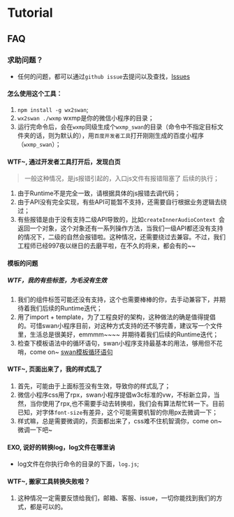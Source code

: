 # Tutorial

## FAQ

### 求助问题？
- 任何的问题，都可以通过`github issue`去提问以及查找，[Issues](https://github.com/yican008/wx2swan/issues)

#### 怎么使用这个工具：
1. ```npm install -g wx2swan```;
2. ```wx2swan ./wxmp``` wxmp是你的微信小程序的目录；
3. 运行完命令后，会在`wxmp`同级生成个`wxmp_swan`的目录（命令中不指定目标文件夹的话，则为默认的），用`百度开发者工具`打开刚刚生成的百度小程序（`wxmp_swan`）；

#### WTF~, 通过开发者工具打开后，发现白页
> 一般这种情况，是js报错引起的，入口js文件有报错阻塞了
后续的执行；

1. 由于Runtime不是完全一致，请根据具体的js报错去调代码；
2. 由于API没有完全实现，有些API可能暂不支持，还需要自行根据业务逻辑去绕过；
3. 有些报错是由于没有支持二级API导致的，比如`createInnerAudioContext `会返回一个对象，这个对象还有一系列操作方法，当我们一级API都还没有支持的情况下，二级的自然会报错啦。这种情况，还需要绕过去兼容。不过，我们工程师已经997夜以继日的去磨平啦，在不久的将来，都会有的~~

#### 模板的问题
##### WTF，我的有些标签，为毛没有生效
1. 我们的组件标签可能还没有支持，这个也需要棒棒的你，去手动兼容下，并期待着我们后续的Runtime迭代；
2. 用了import + template，为了工程良好的架构，这种做法的确是值得提倡的。可惜swan小程序目前，对这种方式支持的还不够完善，建议写一个文件里，生活总是很美好，emmmm~~~~ 并期待着我们后续的Runtime迭代；
3. 检查下模板语法中的循环语句，swan小程序支持最基本的用法，够用但不花哨，come on~ [swan模板循环语句](http://smartapp.baidu.com/docs/develop/framework/framework/#%E5%BE%AA%E7%8E%AF)

#### WTF~, 页面出来了，我的样式乱了
1. 首先，可能由于上面标签没有生效，导致你的样式乱了；
2. 微信小程序css用了rpx，swan小程序提倡w3c标准的vw，不标新立异，当然，当你使用了rpx,也不需要手动去转换啦，我们会有算法帮忙转一下。目前已知，对字体`font-size`有差异，这个可能需要机智的你用px去微调一下；
3. 样式嘛，总是需要微调的，页面都出来了，css难不住机智滴你，come on~ 微调一下吧~

#### EXO, 说好的转换log，log文件在哪里讷
- log文件在你执行命令的目录的下面，`log.js`;

#### WTF~, 搬家工具转换失败啦？
1. 这种情况一定需要反馈给我们，邮箱、客服、issue，一切你能找到我们的方式，都是可以的。

